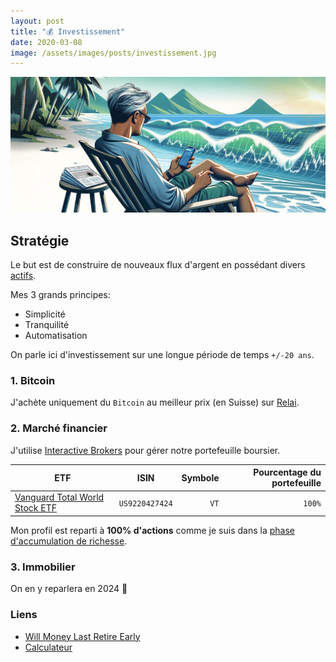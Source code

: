 ```yaml
---
layout: post
title: "💰 Investissement"
date: 2020-03-08
image: /assets/images/posts/investissement.jpg
---
```


![investissement](/assets/images/posts/investissement.jpg)

## Stratégie

Le but est de construire de nouveaux flux d'argent en possédant divers [actifs](https://fr.wikipedia.org/wiki/Actif_(comptabilit%C3%A9)).

Mes 3 grands principes:

- Simplicité
- Tranquilité
- Automatisation

On parle ici d'investissement sur une longue période de temps `+/-20 ans`.

### 1. Bitcoin

J'achète uniquement du `Bitcoin` au meilleur prix (en Suisse) sur [Relai](https://relai.app).

### 2. Marché financier

J'utilise [Interactive Brokers](https://www.interactivebrokers.com) pour gérer notre portefeuille boursier.

| ETF | ISIN | Symbole | Pourcentage du portefeuille |
|---------|:---------:|------:|------:|
| [Vanguard Total World Stock ETF](https://investor.vanguard.com/investment-products/etfs/profile/vt) | `US9220427424` | `VT` | `100%` |

Mon profil est reparti à **100% d'actions** comme je suis dans la [phase d'accumulation de richesse](https://jlcollinsnh.com/2014/06/10/stocks-part-xxiii-selecting-your-asset-allocation/).

### 3. Immobilier

On en y reparlera en 2024 🤞

### Liens

- [Will Money Last Retire Early](https://engaging-data.com/will-money-last-retire-early/)
- [Calculateur](https://www.calculator.net/investment-calculator.html)
